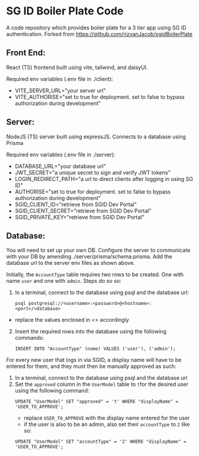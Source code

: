 # SG ID Boiler Plate Code
A code repository which provides boiler plate for a 3 tier app using SG ID authentication. 
Forked from https://github.com/rizvanJacob/sgidBoilerPlate

## Front End:
React (TS) frontend built using vite, tailwind, and daisyUI. 

Required env variables (.env file in ./client):
- VITE_SERVER_URL="your server url"
- VITE_AUTHORISE="set to true for deployment. set to false to bypass authorization during development"

## Server:
NodeJS (TS) server built using expressJS. Connects to a database using Prisma

Required env variables (.env file in ./server):
- DATABASE_URL="your database url"
- JWT_SECRET="a unique secret to sign and verify JWT tokens"
- LOGIN_REDIRECT_PATH="a url to direct clients after logging in using SG ID"
- AUTHORISE="set to true for deployment. set to false to bypass authorization during development"
- SGID_CLIENT_ID="retrieve from SGID Dev Portal"
- SGID_CLIENT_SECRET="retrieve from SGID Dev Portal"
- SGID_PRIVATE_KEY="retrieve from SGID Dev Portal"

## Database:
You will need to set up your own DB. Configure the server to communicate with your DB by amending ./server/prisma/schema.prisma. Add the database url to the server env files as shown above. 

Initially, the `AccountType` table requires two rows to be created. One with name `user` and one with `admin`.
Steps do so so:
1. In a terminal, connect to the database using psql and the database url:

    ```
    psql postgresql://<username>:<password>@<hostname>:<port>/<database>
    ```
* replace the values enclosed in <> accordingly
2. Insert the required rows into the database using the following commands:

    ```
    INSERT INTO "AccountType" (name) VALUES ('user'), ('admin');
    ```

For every new user that logs in via SGID, a display name will have to be entered for them, and they must then be manually approved as such:
1. In a terminal, connect to the database using psql and the database url 
2. Set the `approved` column in the `UserModel` table to `t`for the desired user using the following command:
    ```
    UPDATE "UserModel" SET "approved" = 't' WHERE "displayName" = 'USER_TO_APPROVE';
    ```
    * replace `USER_TO_APPROVE` with the display name entered for the user
    * if the user is also to be an admin, also set their    `accountType` to `2` like so:
    ```
    UPDATE "UserModel" SET "accountType" = '2' WHERE "displayName" = 'USER_TO_APPROVE';
    ```
